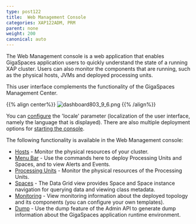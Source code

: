 ```yaml
---
type: post122
title:  Web Management Console
categories: XAP122ADM, PRM
parent: none
weight: 200
canonical: auto
---
```




The Web Management console is a web application that enables GigaSpaces application users to quickly understand the state of a running XAP cluster. Users can also monitor the components that are running, such as the physical hosts, JVMs and deployed processing units.

This user interface complements the functionality of the GigaSpaces Management Center.

{{% align center%}}
![dashboard803_9_6.png](/attachment_files/web-console/dashboard.jpg)
{{% /align%}}

You can [configure](./web-management-console-configuration.html) the 'locale' parameter (localization of the user interface, namely the language that is displayed). There are also multiple deployment options for [starting the console](./web-management-console-starting.html).

The following functionality is available in the Web Management console:

- [Hosts](./web-management-hosts-view.html) - Monitor the physical resources of your cluster.
- [Menu Bar](./web-management-common-view.html) - Use the commands here to deploy Processing Units and Spaces, and to view Alerts and Events.
- [Processing Units](./web-management-pu.html) - Monitor the physical resources of the Processing Units.
- [Spaces](./web-management-data-grid-view.html) - The Data Grid view provides Space and Space instance navigation for querying data and viewing class metadata.
- [Monitoring](./web-management-monitoring.html) - View monitoring information about the deployed topology and its components (you can configure your own templates).
- [Dump](./web-management-dump.html) - Use the dump feature of the Admin API to generate dump information about the GigaSpaces application runtime environment.

 
